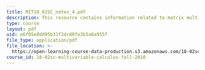 ```yaml
---
title: MIT18_02SC_notes_4.pdf
description: This resource contains information related to matrix multiplication.
type: course
layout: pdf
uid: e6f05e8dd95b31f2dc80fe3b5a6a955f
file_type: application/pdf
file_location: >-
  https://open-learning-course-data-production.s3.amazonaws.com/18-02sc-multivariable-calculus-fall-2010/e6f05e8dd95b31f2dc80fe3b5a6a955f_MIT18_02SC_notes_4.pdf
course_id: 18-02sc-multivariable-calculus-fall-2010
---
```

